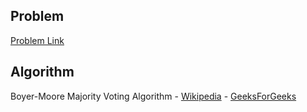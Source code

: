 ## Problem
[Problem Link](https://leetcode.com/problems/majority-element)

## Algorithm
Boyer-Moore Majority Voting Algorithm
    - [Wikipedia](https://en.wikipedia.org/wiki/Boyer–Moore_majority_vote_algorithm)
    - [GeeksForGeeks](https://www.geeksforgeeks.org/boyer-moore-majority-voting-algorithm/)